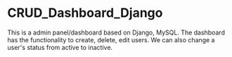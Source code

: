 # CRUD_Dashboard_Django

This is a admin panel/dashboard based on Django, MySQL. 
The dashboard has the functionality to create, delete, edit users.
We can also change a user's status from active to inactive.
